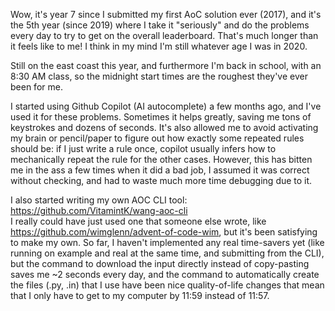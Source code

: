Wow, it's year 7 since I submitted my first AoC solution ever (2017), and it's the 5th year (since 2019) where I take it "seriously" and do the problems every day to try to get on the overall leaderboard. That's much longer than it feels like to me! I think in my mind I'm still whatever age I was in 2020.

Still on the east coast this year, and furthermore I'm back in school, with an 8:30 AM class, so the midnight start times are the roughest they've ever been for me.

I started using Github Copilot (AI autocomplete) a few months ago, and I've used it for these problems. Sometimes it helps greatly, saving me tons of keystrokes and dozens of seconds. It's also allowed me to avoid activating my brain or pencil/paper to figure out how exactly some repeated rules should be: if I just write a rule once, copilot usually infers how to mechanically repeat the rule for the other cases. However, this has bitten me in the ass a few times when it did a bad job, I assumed it was correct without checking, and had to waste much more time debugging due to it.

I also started writing my own AOC CLI tool: https://github.com/VitamintK/wang-aoc-cli  
I really could have just used one that someone else wrote, like https://github.com/wimglenn/advent-of-code-wim, but it's been satisfying to make my own. So far, I haven't implemented any real time-savers yet (like running on example and real at the same time, and submitting from the CLI), but the command to download the input directly instead of copy-pasting saves me ~2 seconds every day, and the command to automatically create the files (.py, .in) that I use have been nice quality-of-life changes that mean that I only have to get to my computer by 11:59 instead of 11:57.
